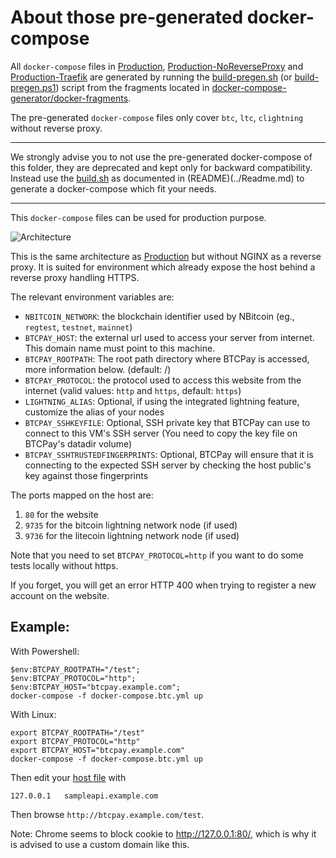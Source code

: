 # About those pre-generated docker-compose

All `docker-compose` files in [Production](Production), [Production-NoReverseProxy](Production-NoReverseProxy) and [Production-Traefik](Production-Traefik) are generated by running the [build-pregen.sh](build-pregen.sh) (or [build-pregen.ps1](build-pregen.ps1)) script from the fragments located in [docker-compose-generator/docker-fragments](docker-compose-generator/docker-fragments).

The pre-generated `docker-compose` files only cover `btc`, `ltc`, `clightning` without reverse proxy.

---

We strongly advise you to not use the pre-generated docker-compose of this folder, they are deprecated and kept only for backward compatibility.
Instead use the [build.sh](../build.sh) as documented in (README)(../Readme.md) to generate a docker-compose which fit your needs.

---

This `docker-compose` files can be used for production purpose.

![Architecture](https://github.com/btcpayserver/btcpayserver-doc/raw/master/img/Architecture.png)

This is the same architecture as [Production](../Production) but without NGINX as a reverse proxy.
It is suited for environment which already expose the host behind a reverse proxy handling HTTPS.

The relevant environment variables are:

* `NBITCOIN_NETWORK`: the blockchain identifier used by NBitcoin (eg., `regtest`, `testnet`, `mainnet`)
* `BTCPAY_HOST`: the external url used to access your server from internet. This domain name must point to this machine.
* `BTCPAY_ROOTPATH`: The root path directory where BTCPay is accessed, more information below. (default: /)
* `BTCPAY_PROTOCOL`: the protocol used to access this website from the internet (valid values: `http` and `https`, default: `https`)
* `LIGHTNING_ALIAS`: Optional, if using the integrated lightning feature, customize the alias of your nodes
* `BTCPAY_SSHKEYFILE`: Optional, SSH private key that BTCPay can use to connect to this VM's SSH server (You need to copy the key file on BTCPay's datadir volume)
* `BTCPAY_SSHTRUSTEDFINGERPRINTS`: Optional, BTCPay will ensure that it is connecting to the expected SSH server by checking the host public's key against those fingerprints

The ports mapped on the host are:

1. `80` for the website
3. `9735` for the bitcoin lightning network node (if used)
4. `9736` for the litecoin lightning network node (if used)

Note that you need to set `BTCPAY_PROTOCOL=http` if you want to do some tests locally without https.

If you forget, you will get an error HTTP 400 when trying to register a new account on the website.

## Example:

With Powershell:

```
$env:BTCPAY_ROOTPATH="/test";
$env:BTCPAY_PROTOCOL="http";
$env:BTCPAY_HOST="btcpay.example.com";
docker-compose -f docker-compose.btc.yml up
```

With Linux:

```
export BTCPAY_ROOTPATH="/test"
export BTCPAY_PROTOCOL="http"
export BTCPAY_HOST="btcpay.example.com"
docker-compose -f docker-compose.btc.yml up
```

Then edit your [host file](https://www.howtogeek.com/howto/27350/beginner-geek-how-to-edit-your-hosts-file/) with

```
127.0.0.1	sampleapi.example.com
```

Then browse `http://btcpay.example.com/test`.

Note: Chrome seems to block cookie to http://127.0.0.1:80/, which is why it is advised to use a custom domain like this.